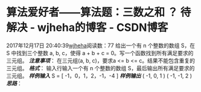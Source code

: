 # 算法爱好者——算法题：三数之和  ？ 待解决 - wjheha的博客 - CSDN博客
2017年12月17日 20:40:39[wjheha](https://me.csdn.net/wjheha)阅读数：77
给出一个有 n 个整数的数组 S，在 S 中找到三个整数 a, b, c，使得 a + b + c = 0。写一个函数找到所有满足要求的三元组。
***注意事项***： 
在三元组(a, b, c)，要求a <= b <= c。结果不能包含重复的三元组。
***格式***：
输入行输入一个有 n 个整数的数组 S，最后输出所有满足要求的三元组。
***样例输入***
S = [ -1，0，1，2，-1，-4 ]
***样例输出***
( -1, 0, 1 ) 
( -1, -1, 2 )
***思路***：
